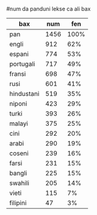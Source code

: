#num da panduni lekse ca ali bax

| bax | num | fen |
|-----|-----|-----|
| pan | 1456 | 100% |
| engli | 912 | 62% |
| espani | 774 | 53% |
| portugali | 717 | 49% |
| fransi | 698 | 47% |
| rusi | 601 | 41% |
| hindustani | 519 | 35% |
| niponi | 423 | 29% |
| turki | 393 | 26% |
| malayi | 375 | 25% |
| cini | 292 | 20% |
| arabi | 290 | 19% |
| coseni | 239 | 16% |
| farsi | 231 | 15% |
| bangli | 225 | 15% |
| swahili | 205 | 14% |
| vieti | 115 | 7% |
| filipini | 47 | 3% |
